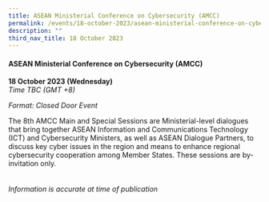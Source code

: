 ```yaml
---
title: ASEAN Ministerial Conference on Cybersecurity (AMCC)
permalink: /events/18-october-2023/asean-ministerial-conference-on-cybersecurity/
description: ""
third_nav_title: 18 October 2023
---
```

#### **ASEAN Ministerial Conference on Cybersecurity (AMCC)**

**18 October 2023 (Wednesday)**  
*Time TBC (GMT +8)*

*Format: Closed Door Event*

The 8th AMCC Main and Special Sessions are Ministerial-level dialogues that bring together ASEAN Information and Communications Technology (ICT) and Cybersecurity Ministers, as well as ASEAN Dialogue Partners, to discuss key cyber issues in the region and means to enhance regional cybersecurity cooperation among Member States. These sessions are by-invitation only.
<br><br><br>
*Information is accurate at time of publication*